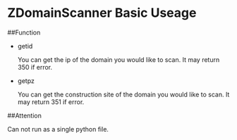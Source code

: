 # ZDomainScanner Basic Useage
##Function
  * getid  
   
    You can get the ip of the domain you would like to scan.
    It may return 350 if error.
  * getpz  
   
    You can get the construction site of the domain you would like to scan.
    It may return 351 if error.

##Attention  

   Can not run as a single python file.
